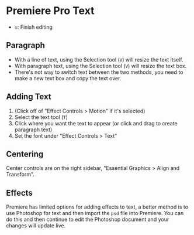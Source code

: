 # Premiere Pro Text

- `⎋`: Finish editing

## Paragraph

- With a line of text, using the Selection tool (`V`) will resize the text itself.
- With paragraph text, using the Selection tool (`V`) will resize the text box.
- There's not way to switch text between the two methods, you need to make a new text box and copy the text over.

## Adding Text

1. (Click off of "Effect Controls > Motion" if it's selected)
2. Select the text tool (`T`)
3. Click where you want the text to appear (or click and drag to create paragraph text)
4. Set the font under "Effect Controls > Text"

## Centering

Center controls are on the right sidebar, "Essential Graphics > Align and Transform".

## Effects

Premiere has limited options for adding effects to text, a better method is to use Photoshop for text and then import the `psd` file into Premiere. You can do this and then continue to edit the Photoshop document and your changes will update live.
